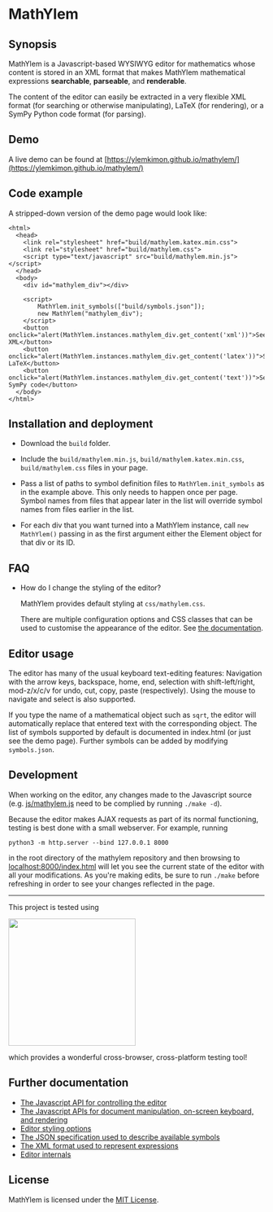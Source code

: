 # MathYlem

## Synopsis

MathYlem is a Javascript-based WYSIWYG editor for mathematics whose
content is stored in an XML format that makes MathYlem mathematical
expressions **searchable**, **parseable**, and **renderable**.

The content of the editor can easily be extracted in a very flexible
XML format (for searching or otherwise manipulating), LaTeX (for
rendering), or a SymPy Python code format (for parsing).

## Demo

A live demo can be found at 
[https://ylemkimon.github.io/mathylem/](https://ylemkimon.github.io/mathylem/)

## Code example

A stripped-down version of the demo page would look like:

```
<html>
  <head>
    <link rel="stylesheet" href="build/mathylem.katex.min.css">
    <link rel="stylesheet" href="build/mathylem.css">
    <script type="text/javascript" src="build/mathylem.min.js"></script>
  </head>
  <body>
    <div id="mathylem_div"></div>
    
    <script>
        MathYlem.init_symbols(["build/symbols.json"]);
        new MathYlem("mathylem_div");
    </script>
    <button onclick="alert(MathYlem.instances.mathylem_div.get_content('xml'))">See XML</button>
    <button onclick="alert(MathYlem.instances.mathylem_div.get_content('latex'))">See LaTeX</button>
    <button onclick="alert(MathYlem.instances.mathylem_div.get_content('text'))">See SymPy code</button>
  </body>
</html>
```

## Installation and deployment

* Download the `build` folder.

* Include the `build/mathylem.min.js`, `build/mathylem.katex.min.css`,
  `build/mathylem.css` files in your page.

* Pass a list of paths to symbol definition files to `MathYlem.init_symbols`
  as in the example above.  This only needs to happen once per page.
  Symbol names from files that appear later in the list will override
  symbol names from files earlier in the list.

* For each div that you want turned into a MathYlem instance, call `new
  MathYlem()` passing in as the first argument either the Element object
  for that div or its ID.

## FAQ

* How do I change the styling of the editor?

  MathYlem provides default styling at `css/mathylem.css`.

  There are multiple configuration options and CSS classes that can be
  used to customise the appearance of the editor.  See [the
  documentation](https://github.com/ylemkimon/mathylem/wiki/CSS-styling).

## Editor usage

The editor has many of the usual keyboard text-editing features:
Navigation with the arrow keys, backspace, home, end, selection with
shift-left/right, mod-z/x/c/v for undo, cut, copy, paste
(respectively).  Using the mouse to navigate and select is also
supported.

If you type the name of a mathematical object such as `sqrt`, the
editor will automatically replace that entered text with the
corresponding object.  The list of symbols supported by default is
documented in index.html (or just see the demo page).  Further symbols
can be added by modifying `symbols.json`.

## Development

When working on the editor, any changes made to the Javascript source
(e.g. [js/mathylem.js](https://github.com/ylemkimon/mathylem/blob/master/js/mathylem.js)
need to be complied by running `./make -d`).

Because the editor makes AJAX requests as part of its normal
functioning, testing is best done with a small webserver.  For
example, running

```python3 -m http.server --bind 127.0.0.1 8000```

in the root directory of the mathylem repository and then browsing to
[localhost:8000/index.html](localhost:8000/index.html) will let you
see the current state of the editor with all your modifications.  As
you're making edits, be sure to run `./make` before refreshing in
order to see your changes reflected in the page.

---

This project is tested using

[<img src="https://bstacksupport.zendesk.com/attachments/token/eGJd0L8s6a53f55gVsGTPpTSX/?name=Logo-01.svg" width="250" />](https://www.browserstack.com/)

which provides a wonderful cross-browser, cross-platform testing tool!

## Further documentation

* [The Javascript API for controlling the editor](https://github.com/ylemkimon/mathylem/wiki/Editor-API-reference)
* [The Javascript APIs for document manipulation, on-screen keyboard, and rendering](https://github.com/ylemkimon/mathylem/wiki/Auxiliary-APIs)
* [Editor styling options](https://github.com/ylemkimon/mathylem/wiki/CSS-styling)
* [The JSON specification used to describe available symbols](https://github.com/ylemkimon/mathylem/wiki/Symbol-definition-reference)
* [The XML format used to represent expressions](https://github.com/ylemkimon/mathylem/wiki/XML-data-format)
* [Editor internals](https://github.com/ylemkimon/mathylem/wiki/Internals)

## License

MathYlem is licensed under the [MIT License](https://github.com/ylemkimon/mathylem/blob/master/LICENSE).
